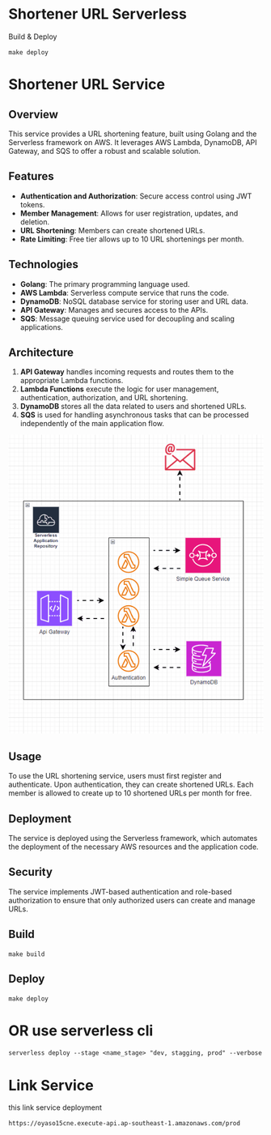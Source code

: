 # Shortener URL Serverless

Build & Deploy
```
make deploy
```

# Shortener URL Service

## Overview
This service provides a URL shortening feature, built using Golang and the Serverless framework on AWS. It leverages AWS Lambda, DynamoDB, API Gateway, and SQS to offer a robust and scalable solution.

## Features
- **Authentication and Authorization**: Secure access control using JWT tokens.
- **Member Management**: Allows for user registration, updates, and deletion.
- **URL Shortening**: Members can create shortened URLs.
- **Rate Limiting**: Free tier allows up to 10 URL shortenings per month.

## Technologies
- **Golang**: The primary programming language used.
- **AWS Lambda**: Serverless compute service that runs the code.
- **DynamoDB**: NoSQL database service for storing user and URL data.
- **API Gateway**: Manages and secures access to the APIs.
- **SQS**: Message queuing service used for decoupling and scaling applications.

## Architecture
1. **API Gateway** handles incoming requests and routes them to the appropriate Lambda functions.
2. **Lambda Functions** execute the logic for user management, authentication, authorization, and URL shortening.
3. **DynamoDB** stores all the data related to users and shortened URLs.
4. **SQS** is used for handling asynchronous tasks that can be processed independently of the main application flow.

![alt text](short_url.gif)

## Usage
To use the URL shortening service, users must first register and authenticate. Upon authentication, they can create shortened URLs. Each member is allowed to create up to 10 shortened URLs per month for free.

## Deployment
The service is deployed using the Serverless framework, which automates the deployment of the necessary AWS resources and the application code.

## Security
The service implements JWT-based authentication and role-based authorization to ensure that only authorized users can create and manage URLs.

## Build
```
make build
```

## Deploy
```
make deploy
```
# OR use serverless cli
```
serverless deploy --stage <name_stage> "dev, stagging, prod" --verbose
```

# Link Service
this link service deployment
```
https://oyaso15cne.execute-api.ap-southeast-1.amazonaws.com/prod
```